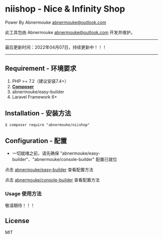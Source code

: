 # niishop - Nice & Infinity Shop

 Power By Abnermouke <abnermouke@outlook.com>

 此工具包由 Abnermouke <abnermouke@outlook.com> 开发并维护。

----

最后更新时间：2022年04月07日，持续更新中！！！

---


## Requirement - 环境要求

1. PHP >= 7.2（建议安装7.4+）
2. **[Composer](https://getcomposer.org/)**
3. abnermouke/easy-builder
4. Laravel Framework 6+



## Installation - 安装方法

```shell
$ composer require "abnermouke/niishop"
```

## Configuration - 配置

- 一切就绪之前，请先确保 "abnermouke/easy-builder"、"abnermouke/console-builder" 配置已就位

点击 [abnermouke/easy-builder](https://github.com/abnermouke/easy-builder) 查看配置方法

点击 [abnermouke/console-builder](https://github.com/abnermouke/console-builder) 查看配置方法

### Usage 使用方法

敬请期待！！！


## License

MIT
